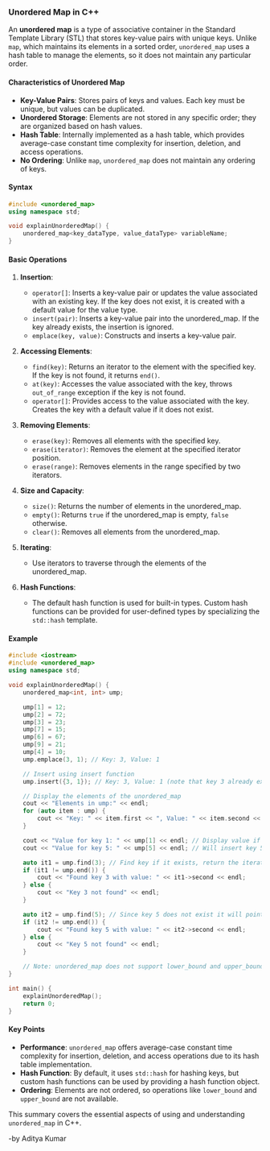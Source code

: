 ### Unordered Map in C++

An **unordered map** is a type of associative container in the Standard Template Library (STL) that stores key-value pairs with unique keys. Unlike `map`, which maintains its elements in a sorted order, `unordered_map` uses a hash table to manage the elements, so it does not maintain any particular order.

#### Characteristics of Unordered Map
- **Key-Value Pairs**: Stores pairs of keys and values. Each key must be unique, but values can be duplicated.
- **Unordered Storage**: Elements are not stored in any specific order; they are organized based on hash values.
- **Hash Table**: Internally implemented as a hash table, which provides average-case constant time complexity for insertion, deletion, and access operations.
- **No Ordering**: Unlike `map`, `unordered_map` does not maintain any ordering of keys.

#### Syntax
```cpp
#include <unordered_map>
using namespace std;

void explainUnorderedMap() {
    unordered_map<key_dataType, value_dataType> variableName;
}
```

#### Basic Operations

1. **Insertion**:
   - `operator[]`: Inserts a key-value pair or updates the value associated with an existing key. If the key does not exist, it is created with a default value for the value type.
   - `insert(pair)`: Inserts a key-value pair into the unordered_map. If the key already exists, the insertion is ignored.
   - `emplace(key, value)`: Constructs and inserts a key-value pair.

2. **Accessing Elements**:
   - `find(key)`: Returns an iterator to the element with the specified key. If the key is not found, it returns `end()`.
   - `at(key)`: Accesses the value associated with the key, throws `out_of_range` exception if the key is not found.
   - `operator[]`: Provides access to the value associated with the key. Creates the key with a default value if it does not exist.

3. **Removing Elements**:
   - `erase(key)`: Removes all elements with the specified key.
   - `erase(iterator)`: Removes the element at the specified iterator position.
   - `erase(range)`: Removes elements in the range specified by two iterators.

4. **Size and Capacity**:
   - `size()`: Returns the number of elements in the unordered_map.
   - `empty()`: Returns `true` if the unordered_map is empty, `false` otherwise.
   - `clear()`: Removes all elements from the unordered_map.

5. **Iterating**:
   - Use iterators to traverse through the elements of the unordered_map.

6. **Hash Functions**:
   - The default hash function is used for built-in types. Custom hash functions can be provided for user-defined types by specializing the `std::hash` template.

#### Example
```cpp
#include <iostream>
#include <unordered_map>
using namespace std;

void explainUnorderedMap() {
    unordered_map<int, int> ump;

    ump[1] = 12;
    ump[2] = 72;
    ump[3] = 23;
    ump[7] = 15;
    ump[6] = 67;
    ump[9] = 21;
    ump[4] = 10;
    ump.emplace(3, 1); // Key: 3, Value: 1

    // Insert using insert function
    ump.insert({3, 1}); // Key: 3, Value: 1 (note that key 3 already exists, so the value won't be inserted again)

    // Display the elements of the unordered_map
    cout << "Elements in ump:" << endl;
    for (auto item : ump) {
        cout << "Key: " << item.first << ", Value: " << item.second << endl;
    }

    cout << "Value for key 1: " << ump[1] << endl; // Display value if key is found
    cout << "Value for key 5: " << ump[5] << endl; // Will insert key 5 with default value 0

    auto it1 = ump.find(3); // Find key if it exists, return the iterator it
    if (it1 != ump.end()) {
        cout << "Found key 3 with value: " << it1->second << endl;
    } else {
        cout << "Key 3 not found" << endl;
    }

    auto it2 = ump.find(5); // Since key 5 does not exist it will point to end
    if (it2 != ump.end()) {
        cout << "Found key 5 with value: " << it2->second << endl;
    } else {
        cout << "Key 5 not found" << endl;
    }

    // Note: unordered_map does not support lower_bound and upper_bound operations as it is not ordered
}

int main() {
    explainUnorderedMap();
    return 0;
}
```

#### Key Points
- **Performance**: `unordered_map` offers average-case constant time complexity for insertion, deletion, and access operations due to its hash table implementation.
- **Hash Function**: By default, it uses `std::hash` for hashing keys, but custom hash functions can be used by providing a hash function object.
- **Ordering**: Elements are not ordered, so operations like `lower_bound` and `upper_bound` are not available.

This summary covers the essential aspects of using and understanding `unordered_map` in C++.

-by Aditya Kumar